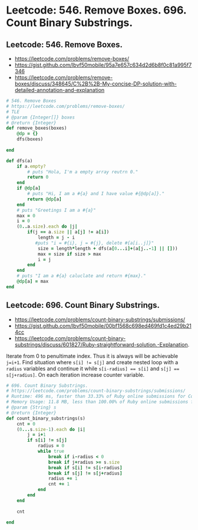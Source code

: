 # Leetcode: 546. Remove Boxes. 696. Count Binary Substrings.

## Leetcode: 546. Remove Boxes.

- https://leetcode.com/problems/remove-boxes/
- https://gist.github.com/lbvf50mobile/95a7e657c634d2d6b8f0c81a995f7346
- https://leetcode.com/problems/remove-boxes/discuss/348645/C%2B%2B-My-concise-DP-solution-with-detailed-annotation-and-explanation

```Ruby
# 546. Remove Boxes
# https://leetcode.com/problems/remove-boxes/
# TLE
# @param {Integer[]} boxes
# @return {Integer}
def remove_boxes(boxes)
    @dp = {}
    dfs(boxes)
    
end

def dfs(a)
    if a.empty?
        # puts "Hola, I'm a empty array reutrn 0."
        return 0
    end
    if @dp[a]
        # puts "Hi, I am a #{a} and I have value #{@dp[a]}."
        return @dp[a]
    end
    # puts "Greetings I am a #{a}"
    max = 0
    i = 0
    (0..a.size).each do |j|
        if(j == a.size || a[j] != a[i])
            length = j - i 
           #puts "i = #{i}, j = #{j}, delete #{a[i..j]}"
            size = length*length + dfs(a[0...i]+(a[j..-1] || []))
            max = size if size > max
            i = j
        end
    end
    # puts "I am a #{a} caluclate and return #{max}."
    @dp[a] = max
end
```

## Leetcode: 696. Count Binary Substrings.

- https://leetcode.com/problems/count-binary-substrings/submissions/
- https://gist.github.com/lbvf50mobile/00bf1568c698ed469fd1c4ed29b214cc
- https://leetcode.com/problems/count-binary-substrings/discuss/601827/Ruby-straightforward-solution.-Explanation.

Iterate from 0 to penultimate index. Thus it is always will be achievable `j=i+1`. Find situation where `s[i] != s[j]` and create nested loop with a `radius` variables and continue it while `s[i-radius] == s[i]` and `s[j] == s[j+radius]`. On each iteration increase counter variable.

```Ruby
# 696. Count Binary Substrings.
# https://leetcode.com/problems/count-binary-substrings/submissions/
# Runtime: 496 ms, faster than 33.33% of Ruby online submissions for Count Binary Substrings.
# Memory Usage: 11.8 MB, less than 100.00% of Ruby online submissions for Count Binary Substrings
# @param {String} s
# @return {Integer}
def count_binary_substrings(s)
    cnt = 0
    (0...s.size-1).each do |i|
        j = i+1
        if s[i] != s[j]
            radius = 0
            while true
                break if i-radius < 0
                break if j+radius >= s.size
                break if s[i] != s[i-radius]
                break if s[j] != s[j+radius]
                radius += 1
                cnt += 1
            end
        end
    end
    
    cnt
    
end
```